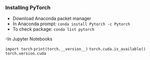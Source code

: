 ### Installing PyTorch

- Download Anaconda packet manager
- In Anaconda prompt: `conda install Pytorch -c Pytorch`
- To check package: `conda list pytorch`

-In Jupyter Notebooks 

```import torch```
```print(torch.__version__)```
```torch.cuda.is_available()```
```torch.version.cuda```
